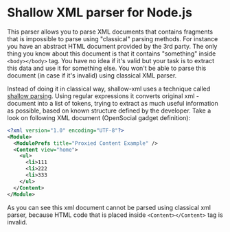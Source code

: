 Shallow XML parser for Node.js
===========

This parser allows you to parse XML documents that contains fragments that is
impossible to parse using "classical" parsing methods. For instance you have an
abstract HTML document provided by the 3rd party. The only thing you know about
this document is that it contains "something" inside `<body></body>` tag. You
have no idea if it's valid but your task is to extract this data and use it
for something else. You won't be able to parse this document (in case if it's invalid)
using classical XML parser.

Instead of doing it in classical way, shallow-xml uses a technique called
[shallow parsing](http://en.wikipedia.org/wiki/Shallow_parsing). Using regular expressions
it converts original xml - document into a list of tokens, trying to extract as much
useful information as possible, based on known structure defined by the developer.
Take a look on following XML document (OpenSocial gadget definition):

```xml
<?xml version="1.0" encoding="UTF-8"?>
<Module>
  <ModulePrefs title="Proxied Content Example" />
  <Content view="home">
    <ul>
      <li>111
      <li>222
      <li>333
    </ul>
  </Content>
</Module>
```

As you can see this xml document cannot be parsed using classical xml parser,
because HTML code that is placed inside `<Content></Content>` tag is invalid.
